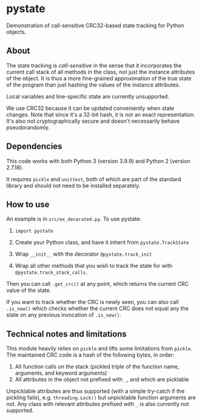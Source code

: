 # pystate

Demonstration of call-sensitive CRC32-based state tracking for Python objects.

## About

The state tracking is *call-sensitive* in the sense that it incorporates the current call stack of all methods in the class, not just the instance attributes of the object. It is thus a more fine-grained approximation of the true state of the program than just hashing the values of the instance attributes.

Local variables and line-specific state are currently unsupported.

We use CRC32 because it can be updated conveniently when state changes. Note that since it's a 32-bit hash, it is not an exact representation. It's also not cryptographically secure and doesn't necessarily behave pseudorandomly.

## Dependencies

This code works with both Python 3 (version 3.9.9) and Python 2 (version 2.7.18).

It requires `pickle` and `unittest`, both of which are part of the standard library and should not need to be installed separately.

## How to use

An example is in `src/ex_decorated.py`. To use pystate:

1. `import pystate`

2. Create your Python class, and have it inherit from `pystate.TrackState`

3. Wrap `__init__` with the decorator `@pystate.track_init`

4. Wrap all other methods that you wish to track the state for with `@pystate.track_stack_calls`.

Then you can call `.get_crc()` at any point, which returns the current CRC value of the state.

If you want to track whether the CRC is newly seen, you can also call `.is_new()` which checks whether the current CRC does not equal any the state on any previous invocation of `.is_new()`.

## Technical notes and limitations

This module heavily relies on `pickle` and lifts some limitations from `pickle`.
The maintained CRC code is a hash of the following bytes, in order:
1. All function calls on the stack (pickled triple of the function name, arguments, and keyword arguments)
2. All attributes in the object not prefixed with `_`, and which are picklable

Unpicklable attributes are thus supported (with a simple try-catch if the pickling fails), e.g. `threading.Lock()` but unpicklable function arguments are not. Any class with relevant attributes prefixed with `_` is also currently not supported.

